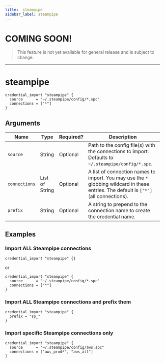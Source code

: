 ```yaml
---
title:  steampipe
sidebar_label: steampipe
---
```



# COMING SOON!
> This feature is not yet available for general release and is subject to change.

<hr />


# steampipe

```hcl
credential_import "steampipe" {
  source      = "~/.steampipe/config/*.spc"
  connections = ["*"]
} 
```

## Arguments

| Name            | Type    | Required?| Description
|-----------------|---------|----------|-------------------
| `source`        |  String | Optional | Path to the config file(s) with the connections to import.  Defaults to `~/.steampipe/config/*.spc`.
| `connections`   |  List of String | Optional | A list of connection names to import.  You may use the `*` globbing wildcard in these entries.  The default is `["*"]` (all connections).
| `prefix`        | String  | Optional | A string to prepend to the connection name to create the credential name. 

## Examples

### Import ALL Steampipe connections
```hcl
credential_import "steampipe" {} 
```
or
```hcl
credential_import "steampipe" {
  source      = "~/.steampipe/config/*.spc"
  connections = ["*"]
} 
```

### Import ALL Steampipe connections and prefix them
```hcl
credential_import "steampipe" {
  prefix = "sp_"
} 
```

### Import specific Steampipe connections only


```hcl
credential_import "steampipe" {
  source      = "~/.steampipe/config/aws.spc"
  connections = ["aws_prod*", "aws_all"]
} 
```